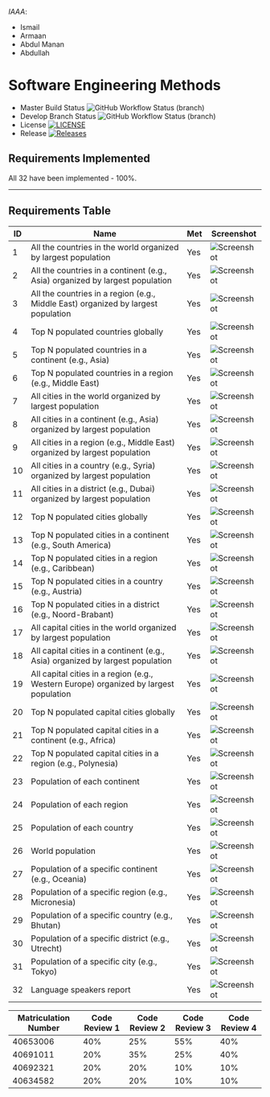 *IAAA*:
- Ismail
- Armaan
- Abdul Manan
- Abdullah




# Software Engineering Methods
* Master Build Status ![GitHub Workflow Status (branch)](https://img.shields.io/github/actions/workflow/status/ismail5626/iaaa/main.yml?branch=master)
* Develop Branch Status ![GitHub Workflow Status (branch)](https://img.shields.io/github/actions/workflow/status/ismail5626/iaaa/main.yml?branch=develop)
* License [![LICENSE](https://img.shields.io/github/license/ismail5626/iaaa.svg?style=flat-square)](https://github.com/ismail5626/iaaa/blob/master/LICENSE)
* Release [![Releases](https://img.shields.io/github/release/ismail5626/iaaa/all.svg?style=flat-square)](https://github.com/ismail5626/iaaa/releases)


## **Requirements Implemented**
All 32 have been implemented - 100%.

---

## **Requirements Table**

| ID | Name                                                                                  | Met | Screenshot                           |
|----|---------------------------------------------------------------------------------------|-----|--------------------------------------|
| 1  | All the countries in the world organized by largest population                        | Yes | ![Screenshot](screenshots/1.png)    |
| 2  | All the countries in a continent (e.g., Asia) organized by largest population         | Yes | ![Screenshot](screenshots/2.png)    |
| 3  | All the countries in a region (e.g., Middle East) organized by largest population     | Yes | ![Screenshot](screenshots/3.png)    |
| 4  | Top N populated countries globally                                                    | Yes | ![Screenshot](screenshots/4.png)    |
| 5  | Top N populated countries in a continent (e.g., Asia)                                 | Yes | ![Screenshot](screenshots/5.png)    |
| 6  | Top N populated countries in a region (e.g., Middle East)                             | Yes | ![Screenshot](screenshots/6.png)    |
| 7  | All cities in the world organized by largest population                               | Yes | ![Screenshot](screenshots/7.png)    |
| 8  | All cities in a continent (e.g., Asia) organized by largest population                | Yes | ![Screenshot](screenshots/8.png)    |
| 9  | All cities in a region (e.g., Middle East) organized by largest population            | Yes | ![Screenshot](screenshots/9.png)    |
| 10 | All cities in a country (e.g., Syria) organized by largest population                 | Yes | ![Screenshot](screenshots/10.png)   |
| 11 | All cities in a district (e.g., Dubai) organized by largest population                | Yes | ![Screenshot](screenshots/11.png)   |
| 12 | Top N populated cities globally                                                       | Yes | ![Screenshot](screenshots/12.png)   |
| 13 | Top N populated cities in a continent (e.g., South America)                           | Yes | ![Screenshot](screenshots/13.png)   |
| 14 | Top N populated cities in a region (e.g., Caribbean)                                  | Yes | ![Screenshot](screenshots/14.png)   |
| 15 | Top N populated cities in a country (e.g., Austria)                                   | Yes | ![Screenshot](screenshots/15.png)   |
| 16 | Top N populated cities in a district (e.g., Noord-Brabant)                            | Yes | ![Screenshot](screenshots/16.png)   |
| 17 | All capital cities in the world organized by largest population                       | Yes | ![Screenshot](screenshots/17.png)   |
| 18 | All capital cities in a continent (e.g., Asia) organized by largest population        | Yes | ![Screenshot](screenshots/18.png)   |
| 19 | All capital cities in a region (e.g., Western Europe) organized by largest population | Yes | ![Screenshot](screenshots/19.png)   |
| 20 | Top N populated capital cities globally                                               | Yes | ![Screenshot](screenshots/20.png)   |
| 21 | Top N populated capital cities in a continent (e.g., Africa)                          | Yes | ![Screenshot](screenshots/21.png)   |
| 22 | Top N populated capital cities in a region (e.g., Polynesia)                          | Yes | ![Screenshot](screenshots/22.png)   |
| 23 | Population of each continent                                                          | Yes | ![Screenshot](screenshots/23.png)   |
| 24 | Population of each region                                                             | Yes | ![Screenshot](screenshots/24.png)   |
| 25 | Population of each country                                                            | Yes | ![Screenshot](screenshots/25.png)   |
| 26 | World population                                                                      | Yes | ![Screenshot](screenshots/26.png)   |
| 27 | Population of a specific continent (e.g., Oceania)                                    | Yes | ![Screenshot](screenshots/27.png)   |
| 28 | Population of a specific region (e.g., Micronesia)                                    | Yes | ![Screenshot](screenshots/28.png)   |
| 29 | Population of a specific country (e.g., Bhutan)                                       | Yes | ![Screenshot](screenshots/29.png)   |
| 30 | Population of a specific district (e.g., Utrecht)                                     | Yes | ![Screenshot](screenshots/30.png)   |
| 31 | Population of a specific city (e.g., Tokyo)                                           | Yes | ![Screenshot](screenshots/31.png)   |
| 32 | Language speakers report                                                              | Yes | ![Screenshot](screenshots/32.png)   |




| Matriculation Number | Code Review 1 | Code Review 2 | Code Review 3 | Code Review 4 |
|----------------------|---------------|---------------|---------------|---------------|
| 40653006             | 40%           | 25%           | 55%           | 40%           |
| 40691011             | 20%           | 35%           | 25%           | 40%           |
| 40692321             | 20%           | 20%           | 10%           | 10%           |
| 40634582             | 20%           | 20%           | 10%           | 10%           |

